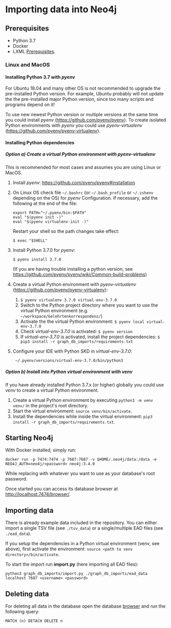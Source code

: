 # Importing data into Neo4j

## Prerequisites

* Python 3.7
* Docker
* LXML [Prerequisites](http://lxml.de/installation.html).

### Linux and MacOS

#### Installing Python 3.7 with _pyenv_

For Ubuntu 18.04 and many other OS is not recommended to upgrade the pre-installed Python version. For example, Ubuntu
probably will not update the the pre-installed major Python version, since too many scripts and programs depend on it!

To use new newest Python version or multiple versions at the same time you could install _pyenv_
(https://github.com/pyenv/pyenv). To create isolated Python environments with _pyenv_ you could use
_pyenv-virtualenv_ (https://github.com/pyenv/pyenv-virtualenv).

#### Installing Python dependencies

##### Option a) Create a virtual Python environment with _pyenv-virtualenv_

This is recommended for most cases and assumes you are using Linux or MacOS.

1. Install _pyenv_: https://github.com/pyenv/pyenv#installation
2. On Linux OS check file `~/.bashrc` (or `~/.bash_profile` or `~/.zshenv` depending on the OS) for _pyenv_
Configuration. If necessary, add the following at the end of the file:
   ```
   export PATH="~/.pyenv/bin:$PATH"
   eval "$(pyenv init -)"
   eval "$(pyenv virtualenv-init -)"
   ```
   Restart your shell so the path changes take effect:

   `$ exec "$SHELL"`

3. Install Python 3.7.0 for _pyenv_:

    `$ pyenv install 3.7.0`

    (If you are having trouble installing a python version, see
    https://github.com/pyenv/pyenv/wiki/Common-build-problems)
4. Create a virtual Python environment with _pyenv-virtualenv_ (https://github.com/pyenv/pyenv-virtualenv):
    1. `$ pyenv virtualenv 3.7.0 virtual-env-3.7.0`
    2. Switch to the Python project directory where you want to use the virtual Python environment
    (e.g. `~/workspace/Gelehrtenkorrespondenz/`)
    3. Activate the the virtual Python environment: `$ pyenv local virtual-env-3.7.0`
    4. Check _virtual-env-3.7.0_ is activated: `$ pyenv version`
    5. If _virtual-env-3.7.0_ is activated, install the project dependencies:
    `$ pip3 install -r graph_db_imports/requirements.txt`
5. Configure your IDE with Python SKD in _virtual-env-3.7.0_:

    ` ~/.pyenv/versions/virtual-env-3.7.0/bin/python3`


##### Option b) Install into Python virtual environment with _venv_

If you have already installed Python 3.7.x (or higher) globally you could use _venv_ to create a virtual Python
environment.

1) Create a virtual Python environment by executing `python3 -m venv venv/` in the project's root directory.
2) Start the virtual environment: `source venv/bin/activate`.
3) Install the dependencies while inside the virtual environment: `pip3 install -r graph_db_imports/requirements.txt`.

## Starting Neo4j

With Docker installed, simply run:
```
docker run -p 7474:7474 -p 7687:7687 -v $HOME/.neo4j/data:/data -e NEO4J_AUTH=neo4j/<password> neo4j:3.4.0
```
While replacing <password> with whatever you want to use as your database's root password. 

Once started you can access its database browser at 
[http://localhost:7474/browser/](http://localhost:7474/browser/).

## Importing data

There is already example data included in the repository. You can either import a single TSV file (see `./tsv_data`) or
a single/multiple EAD files (see `./ead_data`). 

If you setup the dependencies in a Python virtual environment (venv, see above), first activate the environment: 
`source <path to venv directory>/bin/activate`. 

To start the import run __import.py__ (here importing all EAD files):

```
python3 graph_db_imports/import.py ./graph_db_imports/ead_data localhost 7687 <username> <password>
```

## Deleting data

For deleting all data in the database open the database [browser](http://localhost:7474/browser/) and run the following 
query:
 
```
MATCH (n) DETACH DELETE n
```

